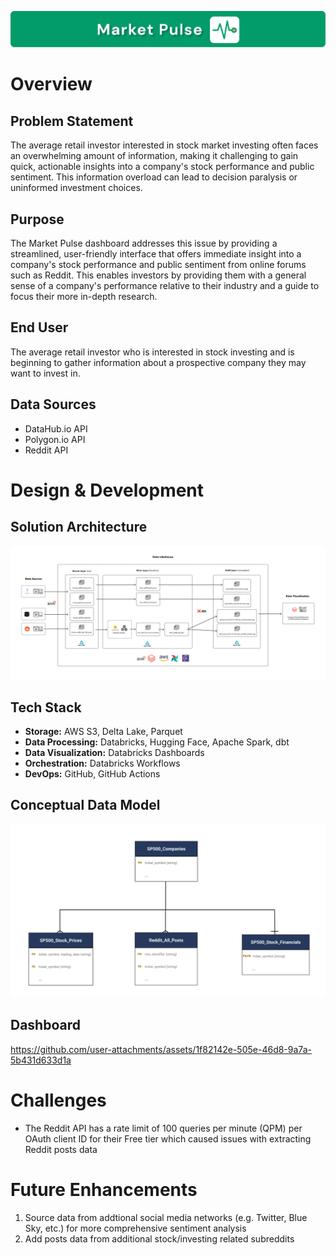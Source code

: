 ![Market Pulse Logo](./docs/market-pulse-logo.png)

# Overview

## Problem Statement
The average retail investor interested in stock market investing often faces an overwhelming amount of information, making it challenging to gain quick, actionable insights into a company's stock performance and public sentiment. This information overload can lead to decision paralysis or uninformed investment choices. 

## Purpose
The Market Pulse dashboard addresses this issue by providing a streamlined, user-friendly interface that offers immediate insight into a company's stock performance and public sentiment from online forums such as Reddit. This enables investors by providing them with a general sense of a company's performance relative to their industry and a guide to focus their more in-depth research.

## End User
The average retail investor who is interested in stock investing and is beginning
to gather information about a prospective company they may want to invest in.

## Data Sources
- DataHub.io API
- Polygon.io API
- Reddit API

# Design & Development

## Solution Architecture
![Solution Architecture Diagram](./docs/solution-architecture-v2.png)

## Tech Stack
- **Storage:** AWS S3, Delta Lake, Parquet
- **Data Processing:** Databricks, Hugging Face, Apache Spark, dbt
- **Data Visualization:** Databricks Dashboards
- **Orchestration:** Databricks Workflows
- **DevOps:** GitHub, GitHub Actions

## Conceptual Data Model
![Conceptual Data Model Diagram](./docs/conceptual-data-model.png)

## Dashboard
https://github.com/user-attachments/assets/1f82142e-505e-46d8-9a7a-5b431d633d1a

# Challenges
- The Reddit API has a rate limit of 100 queries per minute (QPM) per OAuth client ID for
their Free tier which caused issues with extracting Reddit posts data

# Future Enhancements
1. Source data from addtional social media networks (e.g. Twitter, Blue Sky, etc.) for more comprehensive sentiment analysis
2. Add posts data from additional stock/investing related subreddits
